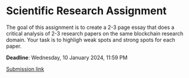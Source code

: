 # Scientific Research Assignment

The goal of this assignment is to create a 2-3 page essay that does a critical analysis of 2-3 research papers on the same blockchain research domain.
Your task is to highligh weak spots and strong spots for each paper.

**Deadline**: Wednesday, 10 January 2024, 11:59 PM

[Submission link](https://curs.upb.ro/2023/mod/assign/view.php?id=60374&forceview=1)


